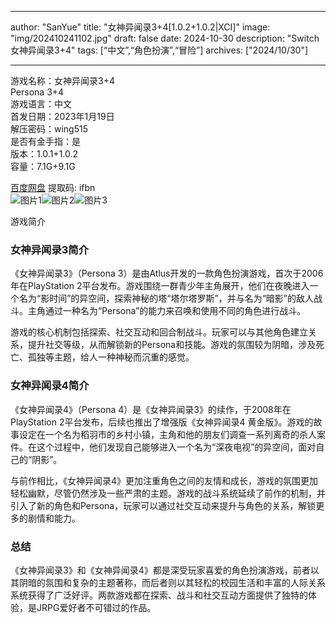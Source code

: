 
---
author: "SanYue"
title: "女神异闻录3+4[1.0.2+1.0.2|XCI]"
image: "img/202410241102.jpg"
draft: false
date: 2024-10-30
description: "Switch 女神异闻录3+4"
tags: [“中文”,“角色扮演”,“冒险”]
archives: ["2024/10/30"]

---

游戏名称：女神异闻录3+4   
Persona 3+4    
游戏语言：中文  
首发日期：2023年1月19日  
解压密码：wing515  
是否有金手指：是  
版本：1.0.1+1.0.2   
容量：7.1G+9.1G

[百度网盘](https://pan.baidu.com/s/1vP5j1Sm-suKDLI_eLzenaw) 提取码: ifbn  
![图片1](img/b5e00d6660011d.jpg)![图片2](img/1c55b187384e7f8.jpg)![图片3](img/f8e73714594f89134b.jpg)  

游戏简介  
### 女神异闻录3简介

《女神异闻录3》（Persona 3）是由Atlus开发的一款角色扮演游戏，首次于2006年在PlayStation 2平台发布。游戏围绕一群青少年主角展开，他们在夜晚进入一个名为“影时间”的异空间，探索神秘的塔“塔尔塔罗斯”，并与名为“暗影”的敌人战斗。主角通过一种名为“Persona”的能力来召唤和使用不同的角色进行战斗。

游戏的核心机制包括探索、社交互动和回合制战斗。玩家可以与其他角色建立关系，提升社交等级，从而解锁新的Persona和技能。游戏的氛围较为阴暗，涉及死亡、孤独等主题，给人一种神秘而沉重的感觉。

### 女神异闻录4简介

《女神异闻录4》（Persona 4）是《女神异闻录3》的续作，于2008年在PlayStation 2平台发布，后续也推出了增强版《女神异闻录4 黄金版》。游戏的故事设定在一个名为稻羽市的乡村小镇，主角和他的朋友们调查一系列离奇的杀人案件。在这个过程中，他们发现自己能够进入一个名为“深夜电视”的异空间，面对自己的“阴影”。

与前作相比，《女神异闻录4》更加注重角色之间的友情和成长，游戏的氛围更加轻松幽默，尽管仍然涉及一些严肃的主题。游戏的战斗系统延续了前作的机制，并引入了新的角色和Persona，玩家可以通过社交互动来提升与角色的关系，解锁更多的剧情和能力。

### 总结

《女神异闻录3》和《女神异闻录4》都是深受玩家喜爱的角色扮演游戏，前者以其阴暗的氛围和复杂的主题著称，而后者则以其轻松的校园生活和丰富的人际关系系统获得了广泛好评。两款游戏都在探索、战斗和社交互动方面提供了独特的体验，是JRPG爱好者不可错过的作品。
